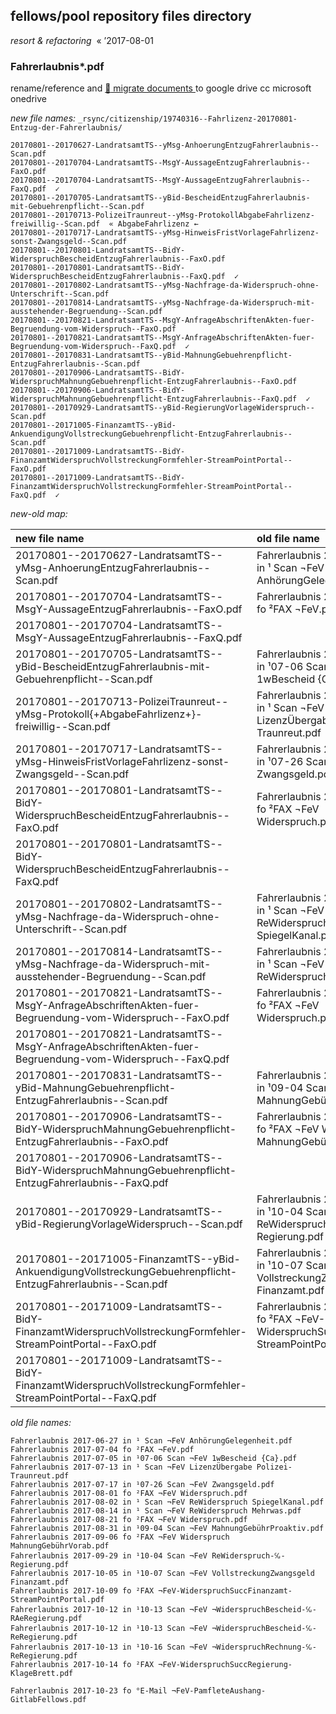 ## fellows/pool repository files directory

_resort & refactoring_ &nbsp;« ’2017-08-01


### Fahrerlaubnis*.pdf

rename/reference and [ :arrow_up_small: migrate documents ](https://drive.google.com/open?id=1z2JC38JPV2iDI-09_z4Khj7zULoe_jhF) to google drive cc microsoft onedrive

_new file names:_ `_rsync/citizenship/19740316--Fahrlizenz-20170801-Entzug-der-Fahrerlaubnis/`

```
20170801--20170627-LandratsamtTS--yMsg-AnhoerungEntzugFahrerlaubnis--Scan.pdf
20170801--20170704-LandratsamtTS--MsgY-AussageEntzugFahrerlaubnis--FaxO.pdf
20170801--20170704-LandratsamtTS--MsgY-AussageEntzugFahrerlaubnis--FaxQ.pdf  ✓
20170801--20170705-LandratsamtTS--yBid-BescheidEntzugFahrerlaubnis-mit-Gebuehrenpflicht--Scan.pdf
20170801--20170713-PolizeiTraunreut--yMsg-ProtokollAbgabeFahrlizenz-freiwillig--Scan.pdf  « AbgabeFahrlizenz ←
20170801--20170717-LandratsamtTS--yMsg-HinweisFristVorlageFahrlizenz-sonst-Zwangsgeld--Scan.pdf
20170801--20170801-LandratsamtTS--BidY-WiderspruchBescheidEntzugFahrerlaubnis--FaxO.pdf
20170801--20170801-LandratsamtTS--BidY-WiderspruchBescheidEntzugFahrerlaubnis--FaxQ.pdf  ✓
20170801--20170802-LandratsamtTS--yMsg-Nachfrage-da-Widerspruch-ohne-Unterschrift--Scan.pdf
20170801--20170814-LandratsamtTS--yMsg-Nachfrage-da-Widerspruch-mit-ausstehender-Begruendung--Scan.pdf
20170801--20170821-LandratsamtTS--MsgY-AnfrageAbschriftenAkten-fuer-Begruendung-vom-Widerspruch--FaxO.pdf
20170801--20170821-LandratsamtTS--MsgY-AnfrageAbschriftenAkten-fuer-Begruendung-vom-Widerspruch--FaxQ.pdf  ✓
20170801--20170831-LandratsamtTS--yBid-MahnungGebuehrenpflicht-EntzugFahrerlaubnis--Scan.pdf
20170801--20170906-LandratsamtTS--BidY-WiderspruchMahnungGebuehrenpflicht-EntzugFahrerlaubnis--FaxO.pdf
20170801--20170906-LandratsamtTS--BidY-WiderspruchMahnungGebuehrenpflicht-EntzugFahrerlaubnis--FaxQ.pdf  ✓
20170801--20170929-LandratsamtTS--yBid-RegierungVorlageWiderspruch--Scan.pdf
20170801--20171005-FinanzamtTS--yBid-AnkuendigungVollstreckungGebuehrenpflicht-EntzugFahrerlaubnis--Scan.pdf
20170801--20171009-LandratsamtTS--BidY-FinanzamtWiderspruchVollstreckungFormfehler-StreamPointPortal--FaxO.pdf
20170801--20171009-LandratsamtTS--BidY-FinanzamtWiderspruchVollstreckungFormfehler-StreamPointPortal--FaxQ.pdf  ✓
```

_new-old map:_

| **new** file name | **old** file name
| :--- | :---
| 20170801--20170627-LandratsamtTS--yMsg-AnhoerungEntzugFahrerlaubnis--Scan.pdf | Fahrerlaubnis 2017-06-27 in ¹ Scan ¬FeV AnhörungGelegenheit.pdf
| 20170801--20170704-LandratsamtTS--MsgY-AussageEntzugFahrerlaubnis--FaxO.pdf | Fahrerlaubnis 2017-07-04 fo ²FAX ¬FeV.pdf
| 20170801--20170704-LandratsamtTS--MsgY-AussageEntzugFahrerlaubnis--FaxQ.pdf | 
| 20170801--20170705-LandratsamtTS--yBid-BescheidEntzugFahrerlaubnis-mit-Gebuehrenpflicht--Scan.pdf | Fahrerlaubnis 2017-07-05 in ¹07-06 Scan ¬FeV 1wBescheid {Ca}.pdf
| 20170801--20170713-PolizeiTraunreut--yMsg-Protokoll{+AbgabeFahrlizenz+}-freiwillig--Scan.pdf | Fahrerlaubnis 2017-07-13 in ¹ Scan ¬FeV LizenzÜbergabe Polizei-Traunreut.pdf
| 20170801--20170717-LandratsamtTS--yMsg-HinweisFristVorlageFahrlizenz-sonst-Zwangsgeld--Scan.pdf | Fahrerlaubnis 2017-07-17 in ¹07-26 Scan ¬FeV Zwangsgeld.pdf
| 20170801--20170801-LandratsamtTS--BidY-WiderspruchBescheidEntzugFahrerlaubnis--FaxO.pdf | Fahrerlaubnis 2017-08-01 fo ²FAX ¬FeV Widerspruch.pdf
| 20170801--20170801-LandratsamtTS--BidY-WiderspruchBescheidEntzugFahrerlaubnis--FaxQ.pdf | 
| 20170801--20170802-LandratsamtTS--yMsg-Nachfrage-da-Widerspruch-ohne-Unterschrift--Scan.pdf | Fahrerlaubnis 2017-08-02 in ¹ Scan ¬FeV ReWiderspruch SpiegelKanal.pdf
| 20170801--20170814-LandratsamtTS--yMsg-Nachfrage-da-Widerspruch-mit-ausstehender-Begruendung--Scan.pdf | Fahrerlaubnis 2017-08-14 in ¹ Scan ¬FeV ReWiderspruch Mehrwas.pdf
| 20170801--20170821-LandratsamtTS--MsgY-AnfrageAbschriftenAkten-fuer-Begruendung-vom-Widerspruch--FaxO.pdf | Fahrerlaubnis 2017-08-21 fo ²FAX ¬FeV Widerspruch.pdf
| 20170801--20170821-LandratsamtTS--MsgY-AnfrageAbschriftenAkten-fuer-Begruendung-vom-Widerspruch--FaxQ.pdf | 
| 20170801--20170831-LandratsamtTS--yBid-MahnungGebuehrenpflicht-EntzugFahrerlaubnis--Scan.pdf | Fahrerlaubnis 2017-08-31 in ¹09-04 Scan ¬FeV MahnungGebührProaktiv.pdf
| 20170801--20170906-LandratsamtTS--BidY-WiderspruchMahnungGebuehrenpflicht-EntzugFahrerlaubnis--FaxO.pdf | Fahrerlaubnis 2017-09-06 fo ²FAX ¬FeV Widerspruch MahnungGebührVorab.pdf
| 20170801--20170906-LandratsamtTS--BidY-WiderspruchMahnungGebuehrenpflicht-EntzugFahrerlaubnis--FaxQ.pdf | 
| 20170801--20170929-LandratsamtTS--yBid-RegierungVorlageWiderspruch--Scan.pdf | Fahrerlaubnis 2017-09-29 in ¹10-04 Scan ¬FeV ReWiderspruch-℆-Regierung.pdf
| 20170801--20171005-FinanzamtTS--yBid-AnkuendigungVollstreckungGebuehrenpflicht-EntzugFahrerlaubnis--Scan.pdf | Fahrerlaubnis 2017-10-05 in ¹10-07 Scan ¬FeV VollstreckungZwangsgeld Finanzamt.pdf
| 20170801--20171009-LandratsamtTS--BidY-FinanzamtWiderspruchVollstreckungFormfehler-StreamPointPortal--FaxO.pdf | Fahrerlaubnis 2017-10-09 fo ²FAX ¬FeV-WiderspruchSuccFinanzamt-StreamPointPortal.pdf
| 20170801--20171009-LandratsamtTS--BidY-FinanzamtWiderspruchVollstreckungFormfehler-StreamPointPortal--FaxQ.pdf | 

_old file names:_

```
Fahrerlaubnis 2017-06-27 in ¹ Scan ¬FeV AnhörungGelegenheit.pdf
Fahrerlaubnis 2017-07-04 fo ²FAX ¬FeV.pdf
Fahrerlaubnis 2017-07-05 in ¹07-06 Scan ¬FeV 1wBescheid {Ca}.pdf
Fahrerlaubnis 2017-07-13 in ¹ Scan ¬FeV LizenzÜbergabe Polizei-Traunreut.pdf
Fahrerlaubnis 2017-07-17 in ¹07-26 Scan ¬FeV Zwangsgeld.pdf
Fahrerlaubnis 2017-08-01 fo ²FAX ¬FeV Widerspruch.pdf
Fahrerlaubnis 2017-08-02 in ¹ Scan ¬FeV ReWiderspruch SpiegelKanal.pdf
Fahrerlaubnis 2017-08-14 in ¹ Scan ¬FeV ReWiderspruch Mehrwas.pdf
Fahrerlaubnis 2017-08-21 fo ²FAX ¬FeV Widerspruch.pdf
Fahrerlaubnis 2017-08-31 in ¹09-04 Scan ¬FeV MahnungGebührProaktiv.pdf
Fahrerlaubnis 2017-09-06 fo ²FAX ¬FeV Widerspruch MahnungGebührVorab.pdf
Fahrerlaubnis 2017-09-29 in ¹10-04 Scan ¬FeV ReWiderspruch-℆-Regierung.pdf
Fahrerlaubnis 2017-10-05 in ¹10-07 Scan ¬FeV VollstreckungZwangsgeld Finanzamt.pdf
Fahrerlaubnis 2017-10-09 fo ²FAX ¬FeV-WiderspruchSuccFinanzamt-StreamPointPortal.pdf
Fahrerlaubnis 2017-10-12 in ¹10-13 Scan ¬FeV ¬WiderspruchBescheid-℆-RAeRegierung.pdf
Fahrerlaubnis 2017-10-12 in ¹10-13 Scan ¬FeV ¬WiderspruchBescheid-℆-ReRegierung.pdf
Fahrerlaubnis 2017-10-13 in ¹10-16 Scan ¬FeV ¬WiderspruchRechnung-℆-ReRegierung.pdf
Fahrerlaubnis 2017-10-14 fo ²FAX ¬FeV-WiderspruchSuccRegierung-KlageBrett.pdf

Fahrerlaubnis 2017-10-23 fo °E-Mail ¬FeV-PamfleteAushang-GitlabFellows.pdf
```